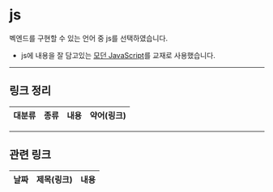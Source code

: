 # js
벡엔드를 구현할 수 있는 언어 중 js를 선택하였습니다.
- js에 내용을 잘 담고있는 [모던 JavaScript](https://ko.javascript.info/)를 교재로 사용했습니다.
***
## 링크 정리
|대분류|종류|내용|약어(링크)|
|:---:|:--:|:--:|:-------:|
***
## 관련 링크
|날짜|제목(링크)|내용|
|:-:|:--------:|:--:|
